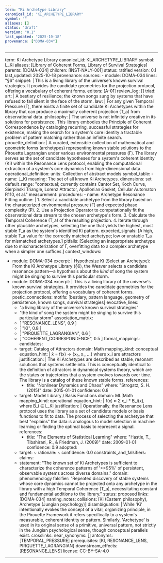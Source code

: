 ```yaml
---
term: "Ki Archetype Library"
canonical_id: "KI_ARCHETYPE_LIBRARY"
symbol: ""
aliases: []
status: "draft"
version: "0.1"
last_updated: "2025-10-18"
provenance: ["DOMA-034"]
---
```


---
term: Ki Archetype Library
canonical_id: KI_ARCHETYPE_LIBRARY
symbol: L_Ki
aliases: [Library of Coherent Forms, Library of Survival Strategies]
parents: [DOMA-034]
children: [INST-NALY-001]
status: ratified
version: 0.1
last_updated: 2025-10-18
provenance:
  sources:
    - module: DOMA-034
      lines: "§6"
      snippet: |
        This is a living library of the universe's known survival strategies. It provides the candidate geometries for the projection protocol, offering a vocabulary of coherent forms.
  editors: [A-01]
  review_log: []
triad:
  art: |
    A bestiary of resilience; the known songs sung by systems that have refused to fall silent in the face of the storm.
  law: |
    For any given Temporal Pressure (Γ), there exists a finite set of candidate Ki Archetypes within the library that can produce a maximally coherent projection (T_a) from observational data.
  philosophy: |
    The universe is not infinitely creative in its solutions for persistence. This library embodies the Principle of Coherent Correspondence by cataloging recurring, successful strategies for existence, making the search for a system's core identity a tractable problem of pattern matching rather than an infinite search.
pirouette_definition: |
  A curated, extensible collection of mathematical and geometric forms (archetypes) representing known stable solutions to the Pirouette Lagrangian under various environmental pressures (Γ). The library serves as the set of candidate hypotheses for a system's coherent identity (Ki) within the Resonance Lens protocol, enabling the computational extraction of a system's core dynamics from high-dimensional data.
operational_definition:
  units: Collection of abstract models
  symbol_table:
    - name: L_Ki
      meaning: The set of all known Ki Archetypes.
      dimensions: set
      default_range: "contextual; currently contains Cantor Set, Koch Curve, Sierpinski Triangle, Lorenz Attractor, Apollonian Gasket, Cellular Automaton R110, et al."
  measurement:
    procedures:
      - name: Archetype Resonance Fitting
        outline: |
          1. Select a candidate archetype from the library based on the characterized environmental pressure (Γ) and expected phase complexity (P).
          2. Use a Projection Operator to computationally fit the observational data stream to the chosen archetype's form.
          3. Calculate the Temporal Coherence (T_a) of the resulting projection.
          4. Iterate through other plausible archetypes, selecting the one that yields the highest, most stable T_a as the system's identified Ki pattern.
        expected_signals: [A high, stable T_a value for the correctly matched archetype; low or unstable T_a for mismatched archetypes.]
        pitfalls: [Selecting an inappropriate archetype due to mischaracterization of Γ, overfitting data to a complex archetype when a simpler one suffices.]
context_windows:
  - module: DOMA-034
    excerpt: |
      Hypothesize Ki (Select an Archetype): From the Ki Archetype Library (§6), the Weaver selects a candidate resonance pattern—a hypothesis about the *kind* of song the system might be singing to survive this particular storm.
  - module: DOMA-034
    excerpt: |
      This is a living library of the universe's known survival strategies. It provides the candidate geometries for the projection protocol, offering a vocabulary of coherent forms.
poetic_connections:
  motifs: [bestiary, pattern language, geometry of persistence, known songs, survival strategies]
  evocative_lines:
    - "a living library of the universe's known survival strategies"
    - "the kind of song the system might be singing to survive this particular storm"
  association_matrix:
    - [ "RESONANCE_LENS", 0.9 ]
    - [ "KI", 0.8 ]
    - [ "PIRQUETTE_LAGRANGIAN", 0.6 ]
    - [ "COHERENT_CORRESPONDENCE", 0.5 ]
formal_mappings:
  candidates:
    - target: Catalog of Attractors
      domain: Math
      mapping_kind: conceptual
      equation_hint: |
        ẋ = f(x) → {x₀, x₁, ...} where x_i are attractors
      justification: |
        The Ki Archetypes are described as stable, resonant solutions that systems settle into. This is conceptually identical to the definition of attractors in dynamical systems theory, which are the states or trajectories that a system evolves towards over time. The library is a catalog of these known stable forms.
      references:
        - title: "Nonlinear Dynamics and Chaos"
          where: "Strogatz, S. H. (2015)"
          date: 2015-01-01
      confidence: 0.8
    - target: Model Library / Basis Functions
      domain: ML|Math
      mapping_kind: operational
      equation_hint: |
        f(x) ≈ Σ c_i * B_i(x), where B_i ∈ L_Ki
      justification: |
        Operationally, the Resonance Lens protocol uses the library as a set of candidate models or basis functions to fit to data. The process of selecting the archetype that best "explains" the data is analogous to model selection in machine learning or finding the optimal basis to represent a signal.
      references:
        - title: "The Elements of Statistical Learning"
          where: "Hastie, T., Tibshirani, R., & Friedman, J. (2009)"
          date: 2009-01-01
      confidence: 0.9
  adopted:
    - target: ~
      rationale: ~
      confidence: 0.0
constraints_and_falsifiers:
  claims:
    - statement: "The known set of Ki Archetypes is sufficient to characterize the coherence patterns of '>>95%' of persistent, observable systems across diverse domains."
      domain: phenomenology
      falsifier: "Repeated discovery of stable systems whose core dynamics cannot be projected onto any archetype in the library with a high Temporal Coherence (T_a), necessitating constant and fundamental additions to the library."
      status: proposed
      links: [DOMA-034]
naming_notes:
  collisions: [Ki (Eastern philosophy), Archetype (Jungian psychology)]
  disambiguation: |
    While 'Ki' intentionally evokes the concept of a vital, organizing principle, in the Pirouette Framework it refers specifically to a system's measurable, coherent identity or pattern. Similarly, 'Archetype' is used in its original sense of a primitive, universal pattern, not strictly in the Jungian psychological sense, though conceptual parallels exist.
crosslinks:
  near_synonyms: []
  antonyms: [TEMPORAL_PRESSURE]
  prerequisites: [KI, RESONANCE_LENS, PIRQUETTE_LAGRANGIAN]
  downstream_effects: [RESONANCE_LENS]
license: CC-BY-SA-4.0
---